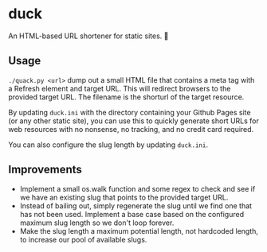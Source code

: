 # duck
An HTML-based URL shortener for static sites. 🦆

## Usage

`./quack.py <url>` dump out a small HTML file that contains a meta tag with a Refresh element and target URL. This will redirect browsers to the provided target URL. The filename is the shorturl of the target resource. 

By updating `duck.ini` with the directory containing your Github Pages site (or any other static site), you can use this to quickly generate short URLs for web resources with no nonsense, no tracking, and no credit card required.

You can also configure the slug length by updating `duck.ini`.

## Improvements

* Implement a small os.walk function and some regex to check and see if we have an existing slug that points to the provided target URL.
* Instead of bailing out, simply regenerate the slug until we find one that has not been used. Implement a base case based on the configured maximum slug length so we don't loop forever.
* Make the slug length a maximum potential length, not hardcoded length, to increase our pool of available slugs.